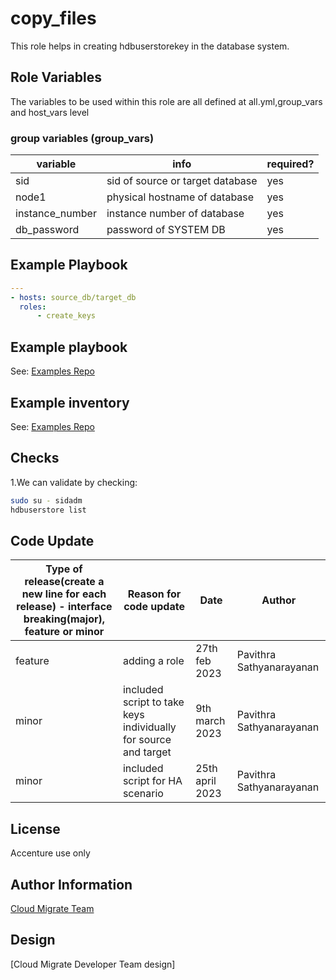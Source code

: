 # copy_files
This role helps in creating hdbuserstorekey in the database system.

## Role Variables
The variables to be used within this role are all defined at all.yml,group_vars and host_vars level

### group variables (group_vars)
|variable|info|required?|
|---|---|---|
|sid|sid of source or target database|yes|
|node1|physical hostname of database |yes|
|instance_number|instance number of database|yes|
|db_password|password of SYSTEM DB|yes|

## Example Playbook

```yaml
---
- hosts: source_db/target_db
  roles:
      - create_keys
```

## Example playbook
See: [Examples Repo](https://innersource.accenture.com/projects/IASC/repos/examples-sap-migration/sc03_hsr_ha_migration_sourcesid_targetsid/ansible/playbooks/05_2_hsr_migration_target.yml)

## Example inventory
See: [Examples Repo](https://innersource.accenture.com/projects/IASC/repos/examples-sap-migration/browse/sc03_hsr_ha_migration_sourcesid_targetsid/ansible/inventory/ansible/inventory)

## Checks
1.We can validate by checking:
```bash
sudo su - sidadm
hdbuserstore list
```

## Code Update

|Type of release(create a new line for each release) - interface breaking(major), feature or minor |Reason for code update|Date|Author|
|---|---|---|---|
|feature|adding a role|27th feb 2023|Pavithra Sathyanarayanan|
|minor|included script to take keys individually for source and target|9th march 2023|Pavithra Sathyanarayanan|
|minor|included script for HA scenario|25th april 2023|Pavithra Sathyanarayanan|

## License
Accenture use only

## Author Information
[Cloud Migrate Team](https://alm.accenture.com/wiki/display/IACHSTBU/SAP+Cloud+Migrate)

## Design
[Cloud Migrate Developer Team design]
